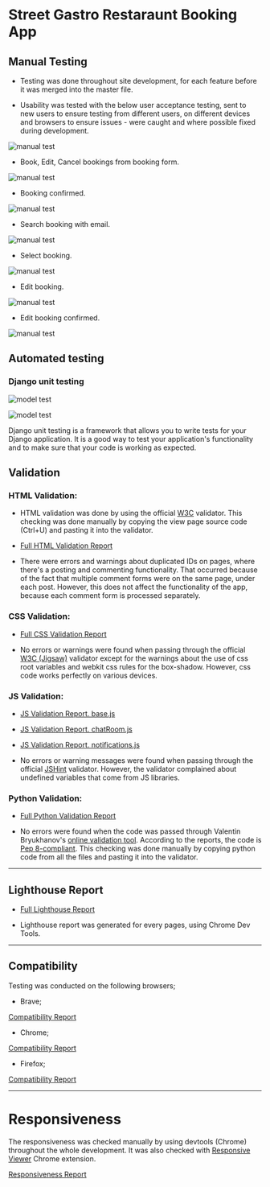 # Street Gastro Restaraunt Booking App

## Manual Testing

- Testing was done throughout site development, for each feature before it was merged into the master file.

- Usability was tested with the below user acceptance testing, sent to new users to ensure testing from different users, on different devices and browsers to ensure issues - were caught and where possible fixed during development.

![manual test](static/images/manuel-testing.png)

- Book, Edit, Cancel bookings from booking form.

![manual test](static/images/book-table.png)

- Booking confirmed.
  
![manual test](static/images/booking-confirmed.png)

- Search booking with email.
  
![manual test](static/images/search-booking.png)

- Select booking.
  
![manual test](static/images/select-booking.png)

- Edit booking.
  
![manual test](static/images/edit-booking.png)

- Edit booking confirmed.
  
![manual test](static/images/edit-booking-confirmed.png)


## Automated testing

### Django unit testing

![model test](static/images/verbosity-model-test-1.png)

![model test](static/images/verbosity-model-test-2.png)

Django unit testing is a framework that allows you to write tests for your Django application. It is a good way to test your application's functionality and to make sure that your code is working as expected. 

## Validation

### HTML Validation:

- HTML validation was done by using the official [W3C](https://validator.w3.org/) validator. This checking was done manually by copying the view page source code (Ctrl+U) and pasting it into the validator.

- [Full HTML Validation Report](documentation/validation/html_validation.pdf)

- There were errors and warnings about duplicated IDs on pages, where there's a posting and commenting functionality. That occurred because of the fact that multiple comment forms were on the same page, under each post. However, this does not affect the functionality of the app, because each comment form is processed separately.

### CSS Validation:

- [Full CSS Validation Report](documentation/validation/css_validation.png)

- No errors or warnings were found when passing through the official [W3C (Jigsaw)](https://jigsaw.w3.org/css-validator/#validate_by_uri) validator except for the warnings about the use of css root variables and webkit css rules for the box-shadow. However, css code works perfectly on various devices.


### JS Validation:

- [JS Validation Report. base.js](documentation/validation/js_validation_base_js.png)
- [JS Validation Report. chatRoom.js](documentation/validation/js_validation_chatroom.png)
- [JS Validation Report. notifications.js](documentation/validation/js_validation_notifications.png)

- No errors or warning messages were found when passing through the official [JSHint](https://www.jshint.com/) validator. However, the validator complained about undefined variables that come from JS libraries.

### Python Validation:
- [Full Python Validation Report](documentation/validation/python_validation.pdf)

- No errors were found when the code was passed through Valentin Bryukhanov's [online validation tool](http://pep8online.com/). According to the reports, the code is [Pep 8-compliant](https://legacy.python.org/dev/peps/pep-0008/). This checking was done manually by copying python code from all the files and pasting it into the validator.

---
## Lighthouse Report

- [Full Lighthouse Report](documentation/validation/lighthouse_report.pdf)

- Lighthouse report was generated for every pages, using Chrome Dev Tools.

--- 

## Compatibility

Testing was conducted on the following browsers;

- Brave;

[Compatibility Report](documentation/compatibility/compatibility_brave.png)

- Chrome;

[Compatibility Report](documentation/compatibility/compatibility_chrome.png)

- Firefox;

[Compatibility Report](documentation/compatibility/compatibility_firefox.png)

---

# Responsiveness

The responsiveness was checked manually by using devtools (Chrome) throughout the whole development. It was also checked with [Responsive Viewer](https://chrome.google.com/webstore/detail/responsive-viewer/inmopeiepgfljkpkidclfgbgbmfcennb/related?hl=en) Chrome extension.

[Responsiveness Report](documentation/responsiveness/responsiveness.pdf)